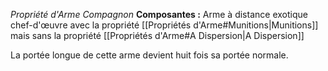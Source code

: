 _Propriété d'Arme Compagnon_
__Composantes :__ Arme à distance exotique chef-d'œuvre avec la propriété [[Propriétés d'Arme#Munitions|Munitions]] mais sans la propriété [[Propriétés d'Arme#A Dispersion|A Dispersion]]

La portée longue de cette arme devient huit fois sa portée normale.